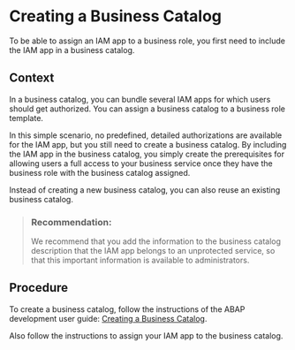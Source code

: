 <!-- loio42c6a55947fe4bc89bd63b0f50b54c8a -->

# Creating a Business Catalog

To be able to assign an IAM app to a business role, you first need to include the IAM app in a business catalog.



## Context

In a business catalog, you can bundle several IAM apps for which users should get authorized. You can assign a business catalog to a business role template.

In this simple scenario, no predefined, detailed authorizations are available for the IAM app, but you still need to create a business catalog. By including the IAM app in the business catalog, you simply create the prerequisites for allowing users a full access to your business service once they have the business role with the business catalog assigned.

Instead of creating a new business catalog, you can also reuse an existing business catalog.

> ### Recommendation:  
> We recommend that you add the information to the business catalog description that the IAM app belongs to an unprotected service, so that this important information is available to administrators.



<a name="loio42c6a55947fe4bc89bd63b0f50b54c8a__steps_pjb_hfz_ylb"/>

## Procedure

To create a business catalog, follow the instructions of the ABAP development user guide: [Creating a Business Catalog](https://help.sap.com/viewer/5371047f1273405bb46725a417f95433/Cloud/en-US/7e918e7975f542bdb2c9ae9105dccaba.html).

Also follow the instructions to assign your IAM app to the business catalog.

